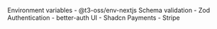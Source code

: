 Environment variables - @t3-oss/env-nextjs
Schema validation - Zod
Authentication - better-auth
UI - Shadcn
Payments - Stripe
